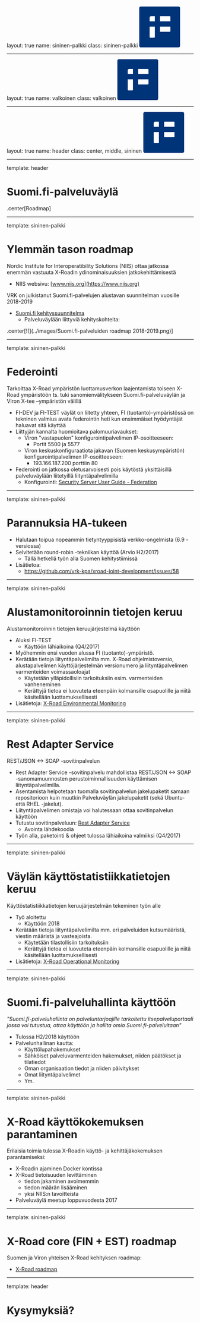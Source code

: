 layout: true
name: sininen-palkki
class: sininen-palkki
![logo](../suomifi_logo.svg)

---
layout: true
name: valkoinen
class: valkoinen
![logo](../suomifi_logo.svg)

---
layout: true
name: header
class: center, middle, sininen
![logo](../suomifi_logo.svg)

<!--DON'T TOUCH ABOVE THIS !!!!!! -->
---

template: header
# Suomi.fi-palveluväylä
.center[Roadmap]
  
---

template: sininen-palkki

# Ylemmän tason roadmap

Nordic Institute for Interoperatibility Solutions (NIIS) ottaa jatkossa enemmän vastuuta X-Roadin ydinominaisuuksien jatkokehittämisestä
- NIIS websivu: [www.niis.org](https://www.niis.org)  

VRK on julkistanut Suomi.fi-palvelujen alustavan suunnitelman vuosille 2018-2019
- [Suomi.fi kehityssuunnitelma](https://esuomi.fi/?mdocs-file=18065&mdocs-url=false)  
    + Palveluväylään liittyviä kehityskohteita:
    
.center[![](../images/Suomi.fi-palveluiden roadmap 2018-2019.png)]

---

template: sininen-palkki

# Federointi

Tarkoittaa X-Road ympäristön luottamusverkon laajentamista toiseen X-Road ympäristöön ts. tuki sanomienvälitykseen Suomi.fi-palveluväylän ja Viron X-tee –ympäristön välillä 
- FI-DEV ja FI-TEST väylät on liitetty yhteen, FI (tuotanto)-ympäristössä on tekninen valmius avata federointin heti kun ensimmäiset hyödyntäjät haluavat sitä käyttää
- Liittyjän kannalta huomioitava palomuuriavaukset:
    + Viron "vastapuolen" konfigurointipalvelimen IP-osoitteeseen:
        * Portit 5500 ja 5577  
    + Viron keskuskonfiguraatiota jakavan (Suomen keskusympäristön) konfigurointipalvelimen IP-osoitteeseen:
        * 193.166.187.200 porttiin 80
- Federointi on jatkossa oletusarvoisesti pois käytöstä yksittäisillä palveluväylään liitetyillä liityntäpalvelimilla
    + Konfigurointi: [Security Server User Guide - Federation](https://github.com/ria-ee/X-Road/blob/develop/doc/Manuals/ug-ss_x-road_6_security_server_user_guide.md#18-federation)

---

template: sininen-palkki

# Parannuksia HA-tukeen

- Halutaan toipua nopeammin tietyntyyppisistä verkko-ongelmista (6.9 -versiossa)
- Selvitetään round-robin -tekniikan käyttöä (Arvio H2/2017)
    + Tällä hetkellä työn alla Suomen kehitystiimissä
- Lisätietoa: 
    + https://github.com/vrk-kpa/xroad-joint-development/issues/58 

---

template: sininen-palkki

# Alustamonitoroinnin tietojen keruu

Alustamonitoroinnin tietojen keruujärjestelmä käyttöön
- Aluksi FI-TEST
    + Käyttöön lähiaikoina (Q4/2017)
- Myöhemmin ensi vuoden alussa FI (tuotanto)-ympäristö.
- Kerätään tietoja liityntäpalvelimilta mm. X-Road ohjelmistoversio, alustapalvelimen käyttöjärjestelmän versionumero ja liityntäpalvelimen varmenteiden voimassaoloajat
    + Käytetään ylläpidollisiin tarkoituksiin esim. varmenteiden vanheneminen
    + Kerättyjä tietoa ei luovuteta eteenpäin kolmansille osapuolille ja niitä käsitellään luottamuksellisesti
- Lisätietoja: [X-Road Environmental Monitoring](https://github.com/ria-ee/X-Road/blob/develop/doc/EnvironmentalMonitoring/Monitoring-architecture.md) 

---

template: sininen-palkki

# Rest Adapter Service

REST/JSON <-> SOAP -sovitinpalvelun
- Rest Adapter Service -sovitinpalvelu mahdollistaa REST/JSON <-> SOAP -sanomamuunnosten perustoiminnallisuuden käyttämisen liityntäpalvelimilla.
- Asentamista helpotetaan tuomalla sovitinpalvelun jakelupaketit samaan repositorioon kuin muutkin Palveluväylän jakelupaketit (sekä Ubuntu- että RHEL -jakelut).
- Liityntäpalvelimen omistaja voi halutessaan ottaa sovitinpalvelun käyttöön
- Tutustu sovitinpalveluun: [Rest Adapter Service](https://github.com/vrk-kpa/REST-adapter-service)
    + Avointa lähdekoodia
- Työn alla, paketointi & ohjeet tulossa lähiaikoina valmiiksi (Q4/2017)

---

template: sininen-palkki

# Väylän käyttöstatistiikkatietojen keruu

Käyttöstatistiikkatietojen keruujärjestelmän tekeminen työn alle
- Työ aloitettu
    + Käyttöön 2018
- Kerätään tietoja liityntäpalvelimilta mm. eri palveluiden kutsumääristä, viestin määristä ja vasteajoista.
    + Käytetään tilastollisiin tarkoituksiin
    + Kerättyjä tietoa ei luovuteta eteenpäin kolmansille osapuolille ja niitä käsitellään luottamuksellisesti
- Lisätietoja: [X-Road Operational Monitoring](https://github.com/ria-ee/X-Road/blob/develop/doc/OperationalMonitoring/Architecture/arc-opmond_x-road_operational_monitoring_daemon_architecture_Y-1096-1.md) 

---

template: sininen-palkki

# Suomi.fi-palveluhallinta käyttöön

_"Suomi.fi-palveluhallinta on palveluntarjoajille tarkoitettu itsepalveluportaali jossa voi tutustua, ottaa käyttöön ja hallita omia Suomi.fi-palveluitaan"_
- Tulossa H2/2018 käyttöön
- Palvelunhallinan kautta:
    + Käyttölupahakemukset
    + Sähköiset palveluvarmenteiden hakemukset, niiden päätökset ja tilatiedot
    + Oman organisaation tiedot ja niiden päivitykset
    + Omat liityntäpalvelimet
    + Ym.

---

template: sininen-palkki

# X-Road käyttökokemuksen parantaminen

Erilaisia toimia tulossa X-Roadin käyttö- ja kehittäjäkokemuksen parantamiseksi:
- X-Roadin ajaminen Docker kontissa
- X-Road tietoisuuden levittäminen
    + tiedon jakaminen avoimemmin
    + tiedon määrän lisääminen
    + yksi NIIS:n tavoitteista
- Palveluväylä meetup loppuvuodesta 2017 

---


template: sininen-palkki

# X-Road core (FIN + EST) roadmap

Suomen ja Viron yhteisen X-Road kehityksen roadmap:
- [X-Road roadmap](https://github.com/vrk-kpa/xroad-joint-development/blob/master/ROADMAP.md) 

---

template: header
# Kysymyksiä?
